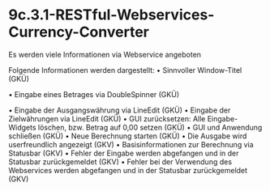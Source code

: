 # 9c.3.1-RESTful-Webservices-Currency-Converter
Es werden viele Informationen via Webservice angeboten

Folgende Informationen werden dargestellt:
• Sinnvoller Window-Titel (GKÜ)

• Eingabe eines Betrages via DoubleSpinner (GKÜ)

• Eingabe der Ausgangswährung via LineEdit (GKÜ)
• Eingabe der Zielwährungen via LineEdit (GKÜ)
• GUI zurücksetzen: Alle Eingabe-Widgets löschen, bzw. Betrag auf
0,00 setzen (GKÜ)
• GUI und Anwendung schließen (GKÜ)
• Neue Berechnung starten (GKÜ)
• Die Ausgabe wird userfreundlich angezeigt (GKV)
• Basisinformationen zur Berechnung via Statusbar (GKV)
• Fehler der Eingabe werden abgefangen und in der Statusbar
zurückgemeldet (GKV)
• Fehler bei der Verwendung des Webservices werden abgefangen
und in der Statusbar zurückgemeldet (GKV)
